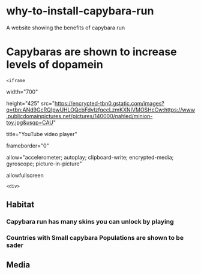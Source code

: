 # why-to-install-capybara-run
A website showing the benefits of capybara run 
<body>
  <h1>Capybaras are shown to increase levels of dopamein</h1>
  <div id="intro">
    
    <iframe 

width="700"

height="425"
src="https://encrypted-tbn0.gstatic.com/images?q=tbn:ANd9GcRQIpwUHLOQcbFdvIzfgccLzmKXNIVMOSHcCw:https://www.publicdomainpictures.net/pictures/140000/nahled/minion-toy.jpg&usqp=CAU"

title="YouTube video player"

frameborder="0"

allow="accelerometer; autoplay; clipboard-write; encrypted-media; gyroscope; picture-in-picture"

allowfullscreen 

></iframe> 
    <div>

  </div>
  <div>
    <h2>Habitat</h2>
    <h3>Capybara run has many skins you can unlock by playing</h3>
    <h3>Countries with Small capybara Populations are shown to be sader</h3>
  </div>
  <div>
    <h2>Media</h2>
  </div>
</body>
